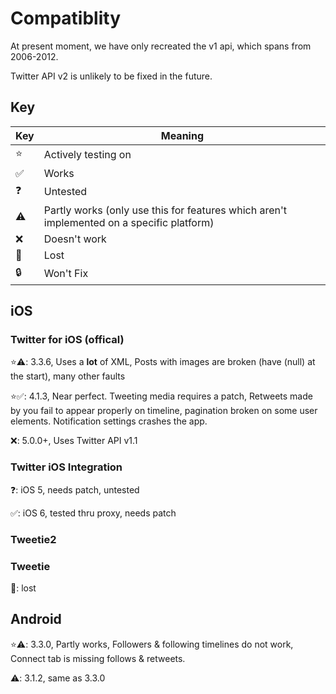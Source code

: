 # Compatiblity
At present moment, we have only recreated the v1 api, which spans from 2006-2012.

Twitter API v2 is unlikely to be fixed in the future.

## Key
 Key| Meaning |
|---| ------- |
| ⭐ | Actively testing on |
| ✅ | Works |
| ❓ | Untested
| ⚠️ | Partly works (only use this for features which aren't implemented on a specific platform) |
| ❌ | Doesn't work |
| 💾 | Lost |
| 🔒 | Won't Fix |

## iOS

### Twitter for iOS (offical)

⭐⚠️: 3.3.6, Uses a **lot** of XML, Posts with images are broken (have (null) at the start), many other faults

⭐✅: 4.1.3, Near perfect. Tweeting media requires a patch, Retweets made by you fail to appear properly on timeline, pagination broken on some user elements. Notification settings crashes the app.

❌: 5.0.0+, Uses Twitter API v1.1

### Twitter iOS Integration

❓: iOS 5, needs patch, untested

✅: iOS 6, tested thru proxy, needs patch

### Tweetie2

### Tweetie
💾: lost

## Android
⭐⚠️: 3.3.0, Partly works, Followers & following timelines do not work, Connect tab is missing follows & retweets.

⚠️: 3.1.2, same as 3.3.0
